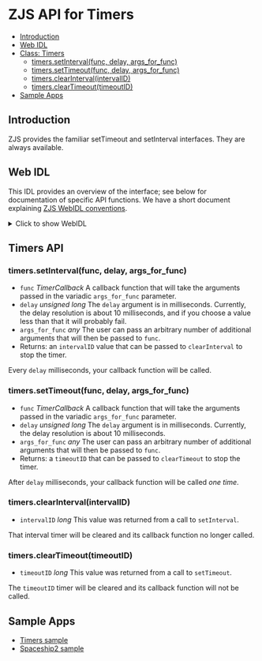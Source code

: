 ZJS API for Timers
==================

* [Introduction](#introduction)
* [Web IDL](#web-idl)
* [Class: Timers](#timers-api)
  * [timers.setInterval(func, delay, args_for_func)](#timerssetintervalfunc-delay-args_for_func)
  * [timers.setTimeout(func, delay, args_for_func)](#timerssettimeoutfunc-delay-args_for_func)
  * [timers.clearInterval(intervalID)](#timersclearintervalintervalid)
  * [timers.clearTimeout(timeoutID)](#timerscleartimeouttimeoutid)
* [Sample Apps](#sample-apps)

Introduction
------------
ZJS provides the familiar setTimeout and setInterval interfaces. They are always
available.

Web IDL
-------
This IDL provides an overview of the interface; see below for
documentation of specific API functions.  We have a short document
explaining [ZJS WebIDL conventions](Notes_on_WebIDL.md).

<details>
<summary>Click to show WebIDL</summary>
<pre>
// require returns a Timers object
// var timers = require('timers');
<p>
[ReturnFromRequire]
interface Timers {
    intervalID setInterval(TimerCallback func, unsigned long delay, any... args_for_func);
    timeoutID setTimeout(TimerCallback func, unsigned long delay, any... args_for_func);
    void clearInterval(long intervalID);
    void clearTimeout(long timeoutID);
};<p>
callback TimerCallback = void (any... callback_args);
<p>
typedef long timeoutID;<p>
typedef long intervalID;</pre>
</details>

Timers API
----------
### timers.setInterval(func, delay, args_for_func)
* `func` *TimerCallback* A callback function that will take the arguments passed in the variadic `args_for_func` parameter.
* `delay` *unsigned long* The `delay` argument is in milliseconds. Currently, the delay resolution is about 10 milliseconds, and if you choose a value less than that it will probably fail.
* `args_for_func` *any* The user can pass an arbitrary number of additional arguments that will then be passed to `func`.
* Returns: an `intervalID` value that can be passed to `clearInterval` to stop the timer.

Every `delay` milliseconds, your callback function will be called.

### timers.setTimeout(func, delay, args_for_func)
* `func` *TimerCallback* A callback function that will take the arguments passed in the variadic `args_for_func` parameter.
* `delay` *unsigned long* The `delay` argument is in milliseconds. Currently, the delay resolution is about 10 milliseconds.
* `args_for_func` *any* The user can pass an arbitrary number of additional arguments that will then be passed to `func`.
* Returns: a `timeoutID` that can be passed to `clearTimeout` to stop the timer.

After `delay` milliseconds, your callback function will be called *one time*.

### timers.clearInterval(intervalID)
* `intervalID` *long* This value was returned from a call to `setInterval`.

That interval timer will be cleared and its callback function
no longer called.

### timers.clearTimeout(timeoutID)
* `timeoutID` *long* This value was returned from a call to `setTimeout`.

The `timeoutID` timer will be cleared and its callback function will not be
called.

Sample Apps
-----------
* [Timers sample](../samples/Timers.js)
* [Spaceship2 sample](../samples/arduino/starterkit/Spaceship2.js)
